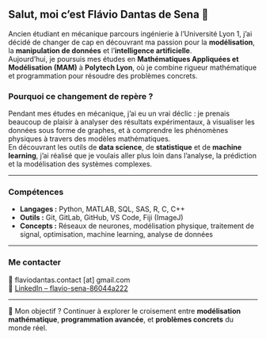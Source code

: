 ## Salut, moi c’est Flávio Dantas de Sena 👋

Ancien étudiant en mécanique parcours ingénierie à l’Université Lyon 1, j’ai décidé de changer de cap en découvrant ma passion pour la **modélisation**, la **manipulation de données** et l’**intelligence artificielle**.  
Aujourd’hui, je poursuis mes études en **Mathématiques Appliquées et Modélisation (MAM)** à **Polytech Lyon**, où je combine rigueur mathématique et programmation pour résoudre des problèmes concrets.

### Pourquoi ce changement de repère ?
Pendant mes études en mécanique, j’ai eu un vrai déclic : je prenais beaucoup de plaisir à analyser des résultats expérimentaux, à visualiser les données sous forme de graphes, et à comprendre les phénomènes physiques à travers des modèles mathématiques.  
En découvrant les outils de **data science**, de **statistique** et de **machine learning**, j’ai réalisé que je voulais aller plus loin dans l’analyse, la prédiction et la modélisation des systèmes complexes.

---

### Compétences
- **Langages :** Python, MATLAB, SQL, SAS, R, C, C++ 
- **Outils :** Git, GitLab, GitHub, VS Code, Fiji (ImageJ)  
- **Concepts :** Réseaux de neurones, modélisation physique, traitement de signal, optimisation, machine learning, analyse de données

---

### Me contacter
📧 flaviodantas.contact [at] gmail.com  
🔗 [LinkedIn – flavio-sena-86044a222](https://www.linkedin.com/in/flavio-sena-86044a222/)

---

🎯 Mon objectif ? Continuer à explorer le croisement entre **modélisation mathématique**, **programmation avancée**, et **problèmes concrets** du monde réel.
